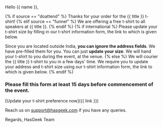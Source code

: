 Hello {{ name }},

{% if source == "doattend" %}
Thanks for your order for the {{ title }} t-shirt!
{% elif source == "funnel" %}
We are offering a free t-shirt to all speakers at {{ title }}.
{% endif %}
{% if international %}
Please update your t-shirt size by filling in our t-shirt information form, the link to which is given below.

Since you are located outside India, **you can ignore the address fields**. We have pre-filled them for you. You can just **update your size**. We will hand your t-shirt to you during the event, at the venue.
{% else %}
We will courier the {{ title }} t-shirt to you in a few days' time. We require you to update your address and t-shirt size using our t-shirt information form, the link to which is given below.
{% endif %}

### Please fill this form at least 15 days before commencement of the event.

[Update your t-shirt preference now]({{ link }})

Reach us on support@hasgeek.com if you have any queries.

Regards,
HasGeek Team